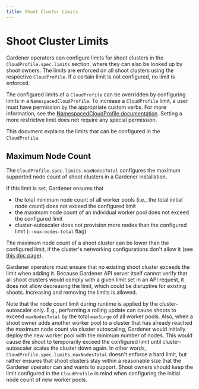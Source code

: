 ```yaml
---
title: Shoot Cluster Limits
---
```


# Shoot Cluster Limits

Gardener operators can configure limits for shoot clusters in the `CloudProfile.spec.limits` section, where they can also be looked up by shoot owners.
The limits are enforced on all shoot clusters using the respective `CloudProfile`.
If a certain limit is not configured, no limit is enforced.

The configured limits of a `CloudProfile` can be overridden by configuring limits in a `NamespacedCloudProfile`.
To increase a `CloudProfile` limit, a user must have permission by the appropriate custom verbs.
For more information, see the [NamespacedCloudProfile documentation](../project/namespaced-cloud-profiles.md#field-modification-restrictions).
Setting a more restrictive limit does not require any special permission.

This document explains the limits that can be configured in the `CloudProfile`.

## Maximum Node Count

The `CloudProfile.spec.limits.maxNodesTotal` configures the maximum supported node count of shoot clusters in a Gardener installation.

If this limit is set, Gardener ensures that

- the total minimum node count of all worker pools (i.e., the total initial node count) does not exceed the configured limit
- the maximum node count of an individual worker pool does not exceed the configured limit
- cluster-autoscaler does not provision more nodes than the configured limit (`--max-nodes-total` flag)

The maximum node count of a shoot cluster can be lower than the configured limit, if the cluster's networking configurations don't allow it (see [this doc page](../networking/shoot_networking.md)).

Gardener operators must ensure that no existing shoot cluster exceeds the limit when adding it.
Because Gardener API server itself cannot verify that all shoot clusters would comply with a given limit set in an API request, it does not allow decreasing the limit, which could be disruptive for existing shoots.
Increasing and removing the limits is allowed.

Note that the node count limit during runtime is applied by the cluster-autoscaler only.
E.g., performing a rolling update can cause shoots to exceed `maxNodesTotal` by the total `maxSurge` of all worker pools.
Also, when a shoot owner adds another worker pool to a cluster that has already reached the maximum node count via cluster autoscaling, Gardener would initially deploy the new worker pool with the minimum number of nodes.
This would cause the shoot to temporarily exceed the configured limit until cluster-autoscaler scales the cluster down again.
In other words, `CloudProfile.spec.limits.maxNodesTotal` doesn't enforce a hard limit, but rather ensures that shoot clusters stay within a reasonable size that the Gardener operator can and wants to support.
Shoot owners should keep the limit configured in the `CloudProfile` in mind when configuring the initial node count of new worker pools.
